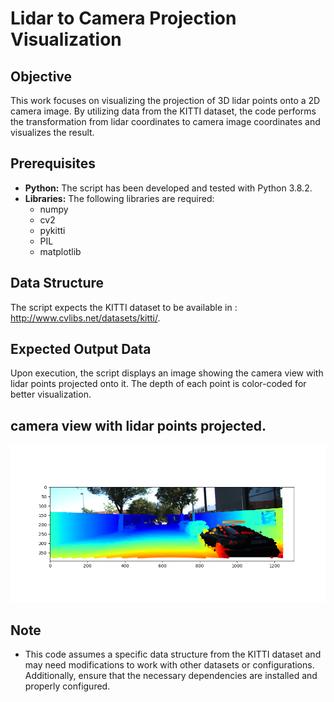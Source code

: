 # Lidar to Camera Projection Visualization


## Objective

This work focuses on visualizing the projection of 3D lidar points onto a 2D camera image. By utilizing data from the KITTI dataset, the code performs the transformation from lidar coordinates to camera image coordinates and visualizes the result.

## Prerequisites

- **Python:** The script has been developed and tested with Python 3.8.2.
- **Libraries:** The following libraries are required:
  - numpy
  - cv2
  - pykitti
  - PIL
  - matplotlib

## Data Structure

The script expects the KITTI dataset to be available in  : http://www.cvlibs.net/datasets/kitti/.


## Expected Output Data

Upon execution, the script displays an image showing the camera view with lidar points projected onto it. The depth of each point is color-coded for better visualization.

## camera view with lidar points projected. 

[image1]: assets/1.png
![alt text][image1]


## Note

 - This code assumes a specific data structure from the KITTI dataset and may need modifications to work with other datasets or configurations. Additionally, ensure that the necessary dependencies are installed and properly configured.




